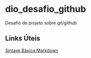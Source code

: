 # dio_desafio_github
Desafio de projeto sobre git/github

## Links Úteis

[Sintaxe Básica Markdown](https://www.markdownguide.org/basic-syntax/)
